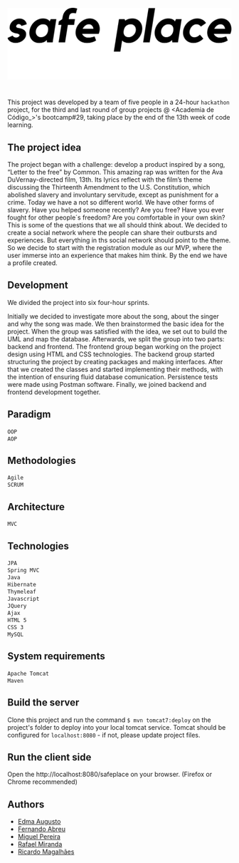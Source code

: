 ![logo](/src/main/webapp/resources/images/logo.png?raw=true "logo")

#
This project was developed by a team of five people in a 24-hour `hackathon` project, for the third and last round of group projects @ <Academia de Código_>'s bootcamp#29, taking place by the end of the 13th week of code learning.

## The project idea
The project began with a challenge: develop a product inspired by a song, “Letter to the free” by Common. This amazing rap was written for the Ava DuVernay-directed film, 13th. Its lyrics reflect with the film’s theme discussing the Thirteenth Amendment to the U.S. Constitution, which abolished slavery and involuntary servitude, except as punishment for a crime.
Today we have a not so different world. We have other forms of slavery. Have you helped someone recently? Are you free? Have you ever fought for other people´s freedom? Are you comfortable in your own skin? This is some of the questions that we all should think about.
We decided to create a social network where the people can share their outbursts and experiences. But everything in ths social network should point to the theme. So we decide to start with the registration module as our MVP, where the user immerse into an experience that makes him think. By the end we have a profile created.

## Development
We divided the project into six four-hour sprints.

Initially we decided to investigate more about the song, about the singer and why the song was made. We then brainstormed the basic idea for the project. When the group was satisfied with the idea, we set out to build the UML and map the database.
Afterwards, we split the group into two parts: backend and frontend. The frontend group began working on the project design using HTML and CSS technologies.
The backend group started structuring the project by creating packages and making interfaces. After that we created the classes and started implementing their methods, with the intention of ensuring fluid database comunication. Persistence tests were made using Postman software. Finally, we joined backend and frontend development together.

## Paradigm
    OOP
    AOP

## Methodologies
    Agile
    SCRUM

## Architecture
    MVC

## Technologies
    JPA
    Spring MVC
    Java
    Hibernate
    Thymeleaf
    Javascript
    JQuery
    Ajax
    HTML 5
    CSS 3
    MySQL

## System requirements
    Apache Tomcat
    Maven

## Build the server
Clone this project and run the command `$ mvn tomcat7:deploy` on the project's folder to deploy into your local tomcat service.
Tomcat should be configured for `localhost:8080` - if not, please update project files.

## Run the client side
Open the http://localhost:8080/safeplace on your browser. (Firefox or Chrome recommended)

## Authors
- [Edma Augusto](https://github.com/AEdma)
- [Fernando Abreu](https://github.com/fernnandio)
- [Miguel Pereira](https://github.com/MikeFuckingP)
- [Rafael Miranda](https://github.com/rafaeltmiranda)
- [Ricardo Magalhães](https://github.com/summer9604)
